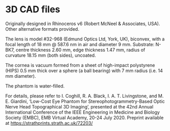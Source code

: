 # 3D CAD files

Originally designed in Rhinoceros v6 (Robert McNeel & Associates, USA).
Other alternative formats provided.

The lens is model #32-968 (Edmund Optics Ltd, York, UK), biconvex, with a focal length of 18 mm @ 587.6 nm in air and diameter 9 mm. 
Substrate: N-BK7, centre thickness 2.60 mm, edge thickness 1.47 mm, radius of curvature 18.15 mm (both sides), uncoated.

The cornea is vacuum formed from a sheet of high-impact polystyrene (HIPS) 0.5 mm thick
over a sphere (a ball bearing) with 7 mm radius (i.e. 14 mm diameter).

The phantom is water-filled.

For details, please refer to I. Coghill, R. A. Black, I. A. T. Livingstone, and M. E. Giardini, ‘Low-Cost Eye Phantom 
for Stereophotogrammetry-Based Optic Nerve Head Topographical 3D Imaging’, 
presented at the 42nd Annual International Conference of the IEEE Engineering in Medicine and Biology Society (EMBC),
EMB Virtual Academy, 20-24 July 2020. Preprint available at https://strathprints.strath.ac.uk/72203/ 